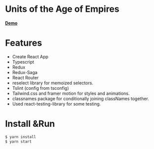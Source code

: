 # Units of the Age of Empires 
####  [Demo](http://github.com/mrkacan)



# Features

  - Create React App
  - Typescript
  - Redux
  - Redux-Saga
  - React Router
  - reselect library for memoized selectors.
  - Tslint (config from tsconfig)
  - Tailwind.css and framer motion for styles and animations.
  - classnames package for conditionally joining classNames together.
  - Used react-testing-library for some testing. 

# Install &Run
```sh
$ yarn install
$ yarn start
```
